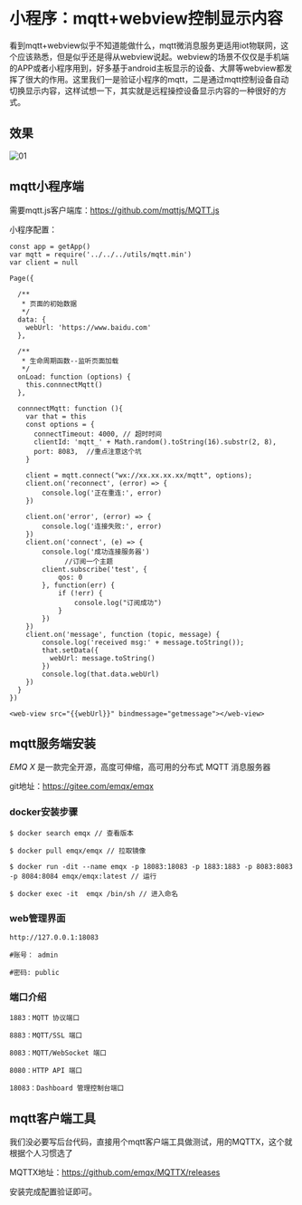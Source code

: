 
# 小程序：mqtt+webview控制显示内容

看到mqtt+webview似乎不知道能做什么，mqtt微消息服务更适用iot物联网，这个应该熟悉，但是似乎还是得从webview说起。webview的场景不仅仅是手机端的APP或者小程序用到，好多基于android主板显示的设备、大屏等webview都发挥了很大的作用。这里我们一是验证小程序的mqtt，二是通过mqtt控制设备自动切换显示内容，这样试想一下，其实就是远程操控设备显示内容的一种很好的方式。

## 效果

![01](https://ossbao.oss-cn-qingdao.aliyuncs.com/blog/2021/wx/mq/mqtt.gif)

## mqtt小程序端

需要mqtt.js客户端库：https://github.com/mqttjs/MQTT.js

小程序配置：

```
const app = getApp()
var mqtt = require('../../../utils/mqtt.min')
var client = null

Page({

  /**
   * 页面的初始数据
   */
  data: {
    webUrl: 'https://www.baidu.com'
  },

  /**
   * 生命周期函数--监听页面加载
   */
  onLoad: function (options) {
    this.connnectMqtt()
  },

  connnectMqtt: function (){
    var that = this
    const options = {
      connectTimeout: 4000, // 超时时间
      clientId: 'mqtt_' + Math.random().toString(16).substr(2, 8),
      port: 8083,  //重点注意这个坑
    }

    client = mqtt.connect("wx://xx.xx.xx.xx/mqtt", options);
    client.on('reconnect', (error) => {
        console.log('正在重连:', error)
    })

    client.on('error', (error) => {
        console.log('连接失败:', error)
    })
    client.on('connect', (e) => {
        console.log('成功连接服务器')
  　　　　　　　//订阅一个主题
        client.subscribe('test', {
            qos: 0
        }, function(err) {
            if (!err) {
                console.log("订阅成功")
            }
        })
    })
    client.on('message', function (topic, message) {
        console.log('received msg:' + message.toString());
        that.setData({
          webUrl: message.toString()
        })
        console.log(that.data.webUrl)
    })
  } 
})
```

```
<web-view src="{{webUrl}}" bindmessage="getmessage"></web-view>
```

## mqtt服务端安装

*EMQ X* 是一款完全开源，高度可伸缩，高可用的分布式 MQTT 消息服务器

git地址：https://gitee.com/emqx/emqx

### docker安装步骤

```
$ docker search emqx // 查看版本
```

```
$ docker pull emqx/emqx // 拉取镜像
```

```
$ docker run -dit --name emqx -p 18083:18083 -p 1883:1883 -p 8083:8083 -p 8084:8084 emqx/emqx:latest // 运行
```

```
$ docker exec -it  emqx /bin/sh // 进入命名
```

### web管理界面

`http://127.0.0.1:18083`

`#账号： admin`

`#密码: public`

### 端口介绍

`1883：MQTT 协议端口`

`8883：MQTT/SSL 端口`

`8083：MQTT/WebSocket 端口`

`8080：HTTP API 端口`

`18083：Dashboard 管理控制台端口`

## mqtt客户端工具

我们没必要写后台代码，直接用个mqtt客户端工具做测试，用的MQTTX，这个就根据个人习惯选了

MQTTX地址：https://github.com/emqx/MQTTX/releases

安装完成配置验证即可。
